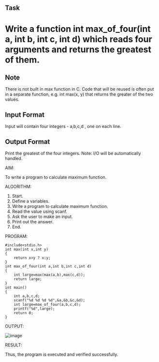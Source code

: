 ## Task

# Write a function int max_of_four(int a, int b, int c, int d) which reads four arguments and returns the greatest of them.

## Note

There is not built in max function in C. Code that will be reused is often put in a separate function, e.g. int max(x, y) that returns the greater of the two values.

## Input Format

Input will contain four integers - a,b,c,d , one on each line.

## Output Format

Print the greatest of the four integers.
Note: I/O will be automatically handled.

AIM:

To write a program to calculate maximum function.

ALGORITHM:

1. Start.
2. Define a variables.
3. Write a program to calculate maximum function.
4. Read the value using scanf.
5. Ask the user to make an input.
6. Print out the answer.
7. End.

PROGRAM:

```
#include<stdio.h>
int max(int x,int y)
{
    return x>y ? x:y;
}
int max_of_four(int a,int b,int c,int d)
{
    int large=max(max(a,b),max(c,d));
    return large;
}
int main()
{
    int a,b,c,d;
    scanf("%d %d %d %d",&a,&b,&c,&d);
    int large=max_of_four(a,b,c,d);
    printf("%d",large);
    return 0;
}
```
OUTPUT:

![image](https://github.com/user-attachments/assets/91818bf0-2d0c-4422-acbe-6b336fc12f64)

RESULT:


Thus, the program is executed and verified successfully.
